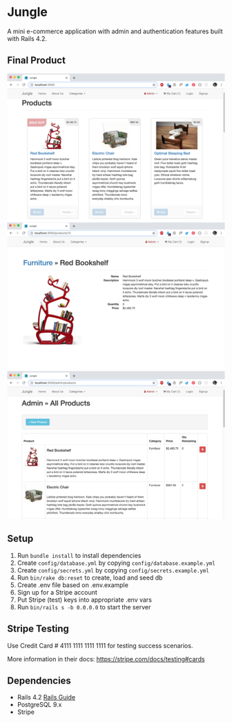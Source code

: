 # Jungle

A mini e-commerce application with admin and authentication features built with Rails 4.2.


## Final Product

!["Screenshot of Jungle Main Page"](https://github.com/luaduarte04/Jungle-Project/blob/master/public/main.png?raw=true)
!["Screenshot of Jungle Product Page"](https://github.com/luaduarte04/Jungle-Project/blob/master/public/product_page.png?raw=true)
!["Screenshot of Jungle Admin Product Page"](https://github.com/luaduarte04/Jungle-Project/blob/master/public/admin_product_page.png?raw=true)


## Setup

1. Run `bundle install` to install dependencies
2. Create `config/database.yml` by copying `config/database.example.yml`
3. Create `config/secrets.yml` by copying `config/secrets.example.yml`
4. Run `bin/rake db:reset` to create, load and seed db
5. Create .env file based on .env.example
6. Sign up for a Stripe account
7. Put Stripe (test) keys into appropriate .env vars
8. Run `bin/rails s -b 0.0.0.0` to start the server


## Stripe Testing

Use Credit Card # 4111 1111 1111 1111 for testing success scenarios.

More information in their docs: <https://stripe.com/docs/testing#cards>


## Dependencies

* Rails 4.2 [Rails Guide](http://guides.rubyonrails.org/v4.2/)
* PostgreSQL 9.x
* Stripe
